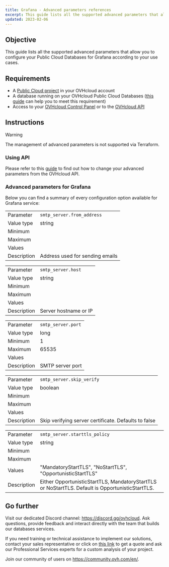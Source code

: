 ```yaml
---
title: Grafana - Advanced parameters references
excerpt: This guide lists all the supported advanced parameters that allow you to configure your Public Cloud Databases for Grafana according to your use cases
updated: 2023-02-06
---
```


<style>
#content table,
.ovh-documentation table {margin-bottom:25px;overflow:unset !important;}

#content tbody,
.ovh-documentation tbody {display: inline-table !important;width:100% !important;}

#content thead,
.ovh-documentation thead {display:none}

#content tr:nth-child(2n),
.ovh-documentation tr:nth-child(2n) {
  background: none !important;
}
#content td:first-child,
.ovh-documentation td:first-child {
  background:#efefef;
  font-weight:600;
  vertical-align:top;
  width:11ch;
}
</style>

## Objective

This guide lists all the supported advanced parameters that allow you to configure your Public Cloud Databases for Grafana according to your use cases.

## Requirements

- A [Public Cloud project](https://www.ovhcloud.com/en-ie/public-cloud/) in your OVHcloud account   
- A database running on your OVHcloud Public Cloud Databases ([this guide](/pages/public_cloud/public_cloud_databases/databases_01_order_control_panel) can help you to meet this requirement)   
- Access to your [OVHcloud Control Panel](/links/manager) or to the [OVHcloud API](https://api.ovh.com/console/)   

## Instructions

> [!warning]
>
> The management of advanced parameters is not supported via Terraform.
>

### Using API

Please refer to this [guide](/pages/public_cloud/public_cloud_databases/databases_03_advanced_configuration#using-api) to find out how to change your advanced parameters from the OVHcloud API.

### Advanced parameters for Grafana

Below you can find a summary of every configuration option available for Grafana service:

| | |
|---|---|
| Parameter | `smtp_server.from_address` |
| Value type | string |
| Minimum | |
| Maximum | |
| Values | |
| Description | Address used for sending emails |

| | |
|---|---|
| Parameter | `smtp_server.host` |
| Value type | string |
| Minimum | |
| Maximum | |
| Values | |
| Description | Server hostname or IP |

| | |
|---|---|
| Parameter | `smtp_server.port` |
| Value type | long |
| Minimum | 1 |
| Maximum | 65535  |
| Values | |
| Description | SMTP server port |

| | |
|---|---|
| Parameter | `smtp_server.skip_verify` |
| Value type | boolean |
| Minimum | |
| Maximum | |
| Values | |
| Description | Skip verifying server certificate. Defaults to false |

| | |
|---|---|
| Parameter | `smtp_server.starttls_policy` |
| Value type | string |
| Minimum | |
| Maximum | |
| Values | "MandatoryStartTLS", "NoStartTLS", "OpportunisticStartTLS" |
| Description | Either OpportunisticStartTLS, MandatoryStartTLS or NoStartTLS. Default is OpportunisticStartTLS. |

## Go further

Visit our dedicated Discord channel: <https://discord.gg/ovhcloud>. Ask questions, provide feedback and interact directly with the team that builds our databases services.

If you need training or technical assistance to implement our solutions, contact your sales representative or click on [this link](https://www.ovhcloud.com/en-ie/professional-services/) to get a quote and ask our Professional Services experts for a custom analysis of your project.

Join our community of users on <https://community.ovh.com/en/>.
